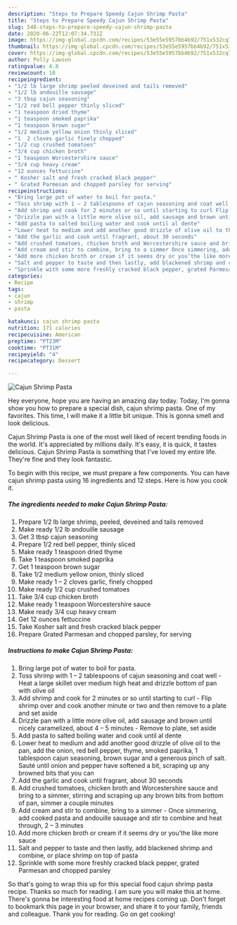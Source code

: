 ```yaml
---
description: "Steps to Prepare Speedy Cajun Shrimp Pasta"
title: "Steps to Prepare Speedy Cajun Shrimp Pasta"
slug: 548-steps-to-prepare-speedy-cajun-shrimp-pasta
date: 2020-06-22T12:07:34.731Z
image: https://img-global.cpcdn.com/recipes/53e55e5957bb4b92/751x532cq70/cajun-shrimp-pasta-recipe-main-photo.jpg
thumbnail: https://img-global.cpcdn.com/recipes/53e55e5957bb4b92/751x532cq70/cajun-shrimp-pasta-recipe-main-photo.jpg
cover: https://img-global.cpcdn.com/recipes/53e55e5957bb4b92/751x532cq70/cajun-shrimp-pasta-recipe-main-photo.jpg
author: Polly Lawson
ratingvalue: 4.8
reviewcount: 10
recipeingredient:
- "1/2 lb large shrimp peeled deveined and tails removed"
- "1/2 lb andouille sausage"
- "3 tbsp cajun seasoning"
- "1/2 red bell pepper thinly sliced"
- "1 teaspoon dried thyme"
- "1 teaspoon smoked paprika"
- "1 teaspoon brown sugar"
- "1/2 medium yellow onion thinly sliced"
- "1  2 cloves garlic finely chopped"
- "1/2 cup crushed tomatoes"
- "3/4 cup chicken broth"
- "1 teaspoon Worcestershire sauce"
- "3/4 cup heavy cream"
- "12 ounces fettuccine"
- " Kosher salt and fresh cracked black pepper"
- " Grated Parmesan and chopped parsley for serving"
recipeinstructions:
- "Bring large pot of water to boil for pasta."
- "Toss shrimp with 1 – 2 tablespoons of cajun seasoning and coat well Heat a large skillet over medium high heat and drizzle bottom of pan with olive oil"
- "Add shrimp and cook for 2 minutes or so until starting to curl Flip shrimp over and cook another minute or two and then remove to a plate and set aside"
- "Drizzle pan with a little more olive oil, add sausage and brown until nicely caramelized, about 4 – 5 minutes Remove to plate, set aside"
- "Add pasta to salted boiling water and cook until al dente"
- "Lower heat to medium and add another good drizzle of olive oil to the pan, add the onion, red bell pepper, thyme, smoked paprika, 1 tablespoon cajun seasoning, brown sugar and a generous pinch of salt. Sauté until onion and pepper have softened a bit, scraping up any browned bits that you can"
- "Add the garlic and cook until fragrant, about 30 seconds"
- "Add crushed tomatoes, chicken broth and Worcestershire sauce and bring to a simmer, stirring and scraping up any brown bits from bottom of pan, simmer a couple minutes"
- "Add cream and stir to combine, bring to a simmer Once simmering, add cooked pasta and andouille sausage and stir to combine and heat through, 2 – 3 minutes"
- "Add more chicken broth or cream if it seems dry or you’the like more sauce"
- "Salt and pepper to taste and then lastly, add blackened shrimp and combine, or place shrimp on top of pasta"
- "Sprinkle with some more freshly cracked black pepper, grated Parmesan and chopped parsley"
categories:
- Recipe
tags:
- cajun
- shrimp
- pasta

katakunci: cajun shrimp pasta 
nutrition: 171 calories
recipecuisine: American
preptime: "PT23M"
cooktime: "PT31M"
recipeyield: "4"
recipecategory: Dessert

---
```



![Cajun Shrimp Pasta](https://img-global.cpcdn.com/recipes/53e55e5957bb4b92/751x532cq70/cajun-shrimp-pasta-recipe-main-photo.jpg)

Hey everyone, hope you are having an amazing day today. Today, I'm gonna show you how to prepare a special dish, cajun shrimp pasta. One of my favorites. This time, I will make it a little bit unique. This is gonna smell and look delicious.

Cajun Shrimp Pasta is one of the most well liked of recent trending foods in the world. It's appreciated by millions daily. It's easy, it is quick, it tastes delicious. Cajun Shrimp Pasta is something that I've loved my entire life. They're fine and they look fantastic.




To begin with this recipe, we must prepare a few components. You can have cajun shrimp pasta using 16 ingredients and 12 steps. Here is how you cook it.

<!--inarticleads1-->

##### The ingredients needed to make Cajun Shrimp Pasta:

1. Prepare 1/2 lb large shrimp, peeled, deveined and tails removed
1. Make ready 1/2 lb andouille sausage
1. Get 3 tbsp cajun seasoning
1. Prepare 1/2 red bell pepper, thinly sliced
1. Make ready 1 teaspoon dried thyme
1. Take 1 teaspoon smoked paprika
1. Get 1 teaspoon brown sugar
1. Take 1/2 medium yellow onion, thinly sliced
1. Make ready 1 – 2 cloves garlic, finely chopped
1. Make ready 1/2 cup crushed tomatoes
1. Take 3/4 cup chicken broth
1. Make ready 1 teaspoon Worcestershire sauce
1. Make ready 3/4 cup heavy cream
1. Get 12 ounces fettuccine
1. Take  Kosher salt and fresh cracked black pepper
1. Prepare  Grated Parmesan and chopped parsley, for serving




<!--inarticleads2-->

##### Instructions to make Cajun Shrimp Pasta:

1. Bring large pot of water to boil for pasta.
1. Toss shrimp with 1 – 2 tablespoons of cajun seasoning and coat well - Heat a large skillet over medium high heat and drizzle bottom of pan with olive oil
1. Add shrimp and cook for 2 minutes or so until starting to curl - Flip shrimp over and cook another minute or two and then remove to a plate and set aside
1. Drizzle pan with a little more olive oil, add sausage and brown until nicely caramelized, about 4 – 5 minutes - Remove to plate, set aside
1. Add pasta to salted boiling water and cook until al dente
1. Lower heat to medium and add another good drizzle of olive oil to the pan, add the onion, red bell pepper, thyme, smoked paprika, 1 tablespoon cajun seasoning, brown sugar and a generous pinch of salt. Sauté until onion and pepper have softened a bit, scraping up any browned bits that you can
1. Add the garlic and cook until fragrant, about 30 seconds
1. Add crushed tomatoes, chicken broth and Worcestershire sauce and bring to a simmer, stirring and scraping up any brown bits from bottom of pan, simmer a couple minutes
1. Add cream and stir to combine, bring to a simmer - Once simmering, add cooked pasta and andouille sausage and stir to combine and heat through, 2 – 3 minutes
1. Add more chicken broth or cream if it seems dry or you’the like more sauce
1. Salt and pepper to taste and then lastly, add blackened shrimp and combine, or place shrimp on top of pasta
1. Sprinkle with some more freshly cracked black pepper, grated Parmesan and chopped parsley




So that's going to wrap this up for this special food cajun shrimp pasta recipe. Thanks so much for reading. I am sure you will make this at home. There's gonna be interesting food at home recipes coming up. Don't forget to bookmark this page in your browser, and share it to your family, friends and colleague. Thank you for reading. Go on get cooking!
